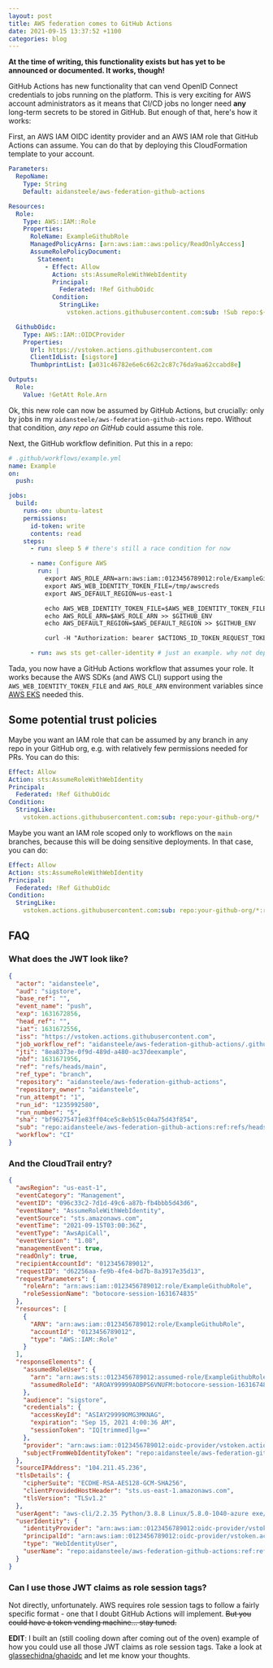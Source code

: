 ```yaml
---
layout: post
title: AWS federation comes to GitHub Actions
date: 2021-09-15 13:37:52 +1100
categories: blog
---
```


**At the time of writing, this functionality exists but has yet to be announced
or documented. It works, though!**

GitHub Actions has new functionality that can vend OpenID Connect credentials
to jobs running on the platform. This is very exciting for AWS account
administrators as it means that CI/CD jobs no longer need **any** long-term
secrets to be stored in GitHub. But enough of that, here's how it works:

First, an AWS IAM OIDC identity provider and an AWS IAM role that GitHub Actions
can assume. You can do that by deploying this CloudFormation template to your 
account.

```yaml
Parameters:
  RepoName:
    Type: String
    Default: aidansteele/aws-federation-github-actions

Resources:
  Role:
    Type: AWS::IAM::Role
    Properties:
      RoleName: ExampleGithubRole
      ManagedPolicyArns: [arn:aws:iam::aws:policy/ReadOnlyAccess]
      AssumeRolePolicyDocument:
        Statement:
          - Effect: Allow
            Action: sts:AssumeRoleWithWebIdentity
            Principal:
              Federated: !Ref GithubOidc
            Condition:
              StringLike:
                vstoken.actions.githubusercontent.com:sub: !Sub repo:${RepoName}:*

  GithubOidc:
    Type: AWS::IAM::OIDCProvider
    Properties:
      Url: https://vstoken.actions.githubusercontent.com
      ClientIdList: [sigstore]
      ThumbprintList: [a031c46782e6e6c662c2c87c76da9aa62ccabd8e]

Outputs:
  Role:
    Value: !GetAtt Role.Arn      
```

Ok, this new role can now be assumed by GitHub Actions, but crucially: only by
jobs in my `aidansteele/aws-federation-github-actions` repo. Without that
condition, *any repo on GitHub* could assume this role.

Next, the GitHub workflow definition. Put this in a repo:

```yaml
# .github/workflows/example.yml
name: Example
on:
  push:

jobs:
  build:
    runs-on: ubuntu-latest
    permissions:
      id-token: write
      contents: read
    steps:
      - run: sleep 5 # there's still a race condition for now

      - name: Configure AWS
        run: |
          export AWS_ROLE_ARN=arn:aws:iam::0123456789012:role/ExampleGithubRole
          export AWS_WEB_IDENTITY_TOKEN_FILE=/tmp/awscreds
          export AWS_DEFAULT_REGION=us-east-1

          echo AWS_WEB_IDENTITY_TOKEN_FILE=$AWS_WEB_IDENTITY_TOKEN_FILE >> $GITHUB_ENV
          echo AWS_ROLE_ARN=$AWS_ROLE_ARN >> $GITHUB_ENV
          echo AWS_DEFAULT_REGION=$AWS_DEFAULT_REGION >> $GITHUB_ENV

          curl -H "Authorization: bearer $ACTIONS_ID_TOKEN_REQUEST_TOKEN" "$ACTIONS_ID_TOKEN_REQUEST_URL&audience=sigstore" | jq -r '.value' > $AWS_WEB_IDENTITY_TOKEN_FILE

      - run: aws sts get-caller-identity # just an example. why not deploy something?
```

Tada, you now have a GitHub Actions workflow that assumes your role. It works
because the AWS SDKs (and AWS CLI) support using the `AWS_WEB_IDENTITY_TOKEN_FILE` 
and `AWS_ROLE_ARN` environment variables since [AWS EKS][eks] needed this.

## Some potential trust policies

Maybe you want an IAM role that can be assumed by any branch in any repo in your
GitHub org, e.g. with relatively few permissions needed for PRs. You can do this:

```yaml
Effect: Allow
Action: sts:AssumeRoleWithWebIdentity
Principal:
  Federated: !Ref GithubOidc
Condition:
  StringLike:
    vstoken.actions.githubusercontent.com:sub: repo:your-github-org/*
```

Maybe you want an IAM role scoped only to workflows on the `main` branches, because
this will be doing sensitive deployments. In that case, you can do:

```yaml
Effect: Allow
Action: sts:AssumeRoleWithWebIdentity
Principal:
  Federated: !Ref GithubOidc
Condition:
  StringLike:
    vstoken.actions.githubusercontent.com:sub: repo:your-github-org/*:ref:refs/heads/main
```

## FAQ

### What does the JWT look like?

```json
{
  "actor": "aidansteele",
  "aud": "sigstore",
  "base_ref": "",
  "event_name": "push",
  "exp": 1631672856,
  "head_ref": "",
  "iat": 1631672556,
  "iss": "https://vstoken.actions.githubusercontent.com",
  "job_workflow_ref": "aidansteele/aws-federation-github-actions/.github/workflows/test.yml@refs/heads/main",
  "jti": "8ea8373e-0f9d-489d-a480-ac37deexample",
  "nbf": 1631671956,
  "ref": "refs/heads/main",
  "ref_type": "branch",
  "repository": "aidansteele/aws-federation-github-actions",
  "repository_owner": "aidansteele",
  "run_attempt": "1",
  "run_id": "1235992580",
  "run_number": "5",
  "sha": "bf96275471e83ff04ce5c8eb515c04a75d43f854",
  "sub": "repo:aidansteele/aws-federation-github-actions:ref:refs/heads/main",
  "workflow": "CI"
}
```

### And the CloudTrail entry?

```json
{
  "awsRegion": "us-east-1",
  "eventCategory": "Management",
  "eventID": "096c33c2-7d1d-49c6-a87b-fb4bbb5d43d6",
  "eventName": "AssumeRoleWithWebIdentity",
  "eventSource": "sts.amazonaws.com",
  "eventTime": "2021-09-15T03:00:36Z",
  "eventType": "AwsApiCall",
  "eventVersion": "1.08",
  "managementEvent": true,
  "readOnly": true,
  "recipientAccountId": "0123456789012",
  "requestID": "d62256aa-fe9b-4fe4-bd7b-8a3917e35d13",
  "requestParameters": {
    "roleArn": "arn:aws:iam::0123456789012:role/ExampleGithubRole",
    "roleSessionName": "botocore-session-1631674835"
  },
  "resources": [
    {
      "ARN": "arn:aws:iam::0123456789012:role/ExampleGithubRole",
      "accountId": "0123456789012",
      "type": "AWS::IAM::Role"
    }
  ],
  "responseElements": {
    "assumedRoleUser": {
      "arn": "arn:aws:sts::0123456789012:assumed-role/ExampleGithubRole/botocore-session-1631674835",
      "assumedRoleId": "AROAY99999AOBPS6VNUFM:botocore-session-1631674835"
    },
    "audience": "sigstore",
    "credentials": {
      "accessKeyId": "ASIAY29999OMG3MKNAG",
      "expiration": "Sep 15, 2021 4:00:36 AM",
      "sessionToken": "IQ[trimmed]lg=="
    },
    "provider": "arn:aws:iam::0123456789012:oidc-provider/vstoken.actions.githubusercontent.com",
    "subjectFromWebIdentityToken": "repo:aidansteele/aws-federation-github-actions:ref:refs/heads/main"
  },
  "sourceIPAddress": "104.211.45.236",
  "tlsDetails": {
    "cipherSuite": "ECDHE-RSA-AES128-GCM-SHA256",
    "clientProvidedHostHeader": "sts.us-east-1.amazonaws.com",
    "tlsVersion": "TLSv1.2"
  },
  "userAgent": "aws-cli/2.2.35 Python/3.8.8 Linux/5.8.0-1040-azure exe/x86_64.ubuntu.20 prompt/off command/sts.get-caller-identity",
  "userIdentity": {
    "identityProvider": "arn:aws:iam::0123456789012:oidc-provider/vstoken.actions.githubusercontent.com",
    "principalId": "arn:aws:iam::0123456789012:oidc-provider/vstoken.actions.githubusercontent.com:sigstore:repo:aidansteele/aws-federation-github-actions:ref:refs/heads/main",
    "type": "WebIdentityUser",
    "userName": "repo:aidansteele/aws-federation-github-actions:ref:refs/heads/main"
  }
}
```

### Can I use those JWT claims as role session tags?

Not directly, unfortunately. AWS requires role session tags to follow a fairly 
specific format - one that I doubt GitHub Actions will implement. ~~But you could
have a token vending machine… stay tuned.~~

**EDIT**: I built an (still cooling down after coming out of the oven) example
of how you could use all those JWT claims as role session tags. Take a look
at [glassechidna/ghaoidc][ghaoidc] and let me know your thoughts.

[eks]: https://aws.amazon.com/blogs/opensource/introducing-fine-grained-iam-roles-service-accounts/
[ghaoidc]: https://github.com/glassechidna/ghaoidc

